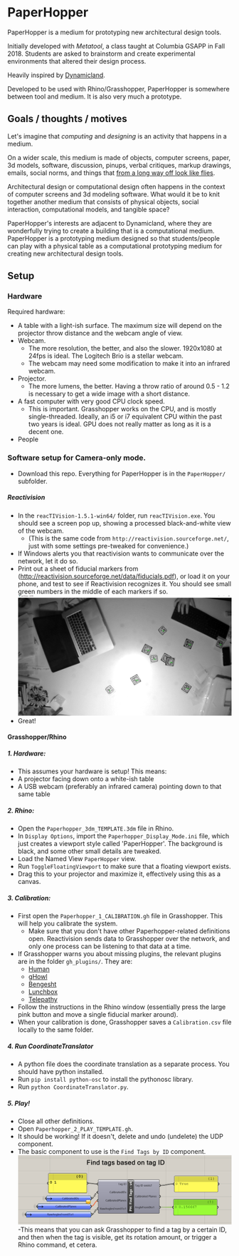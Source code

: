 # PaperHopper

PaperHopper is a medium for prototyping new architectural design tools.

Initially developed with _Metatool_, a class taught at Columbia GSAPP in Fall 2018. Students are asked to brainstorm and create experimental environments that altered their design process.

Heavily inspired by [Dynamicland](https://dynamicland.org/).

Developed to be used with Rhino/Grasshopper, PaperHopper is somewhere between tool and medium. It is also very much a prototype.

## Goals / thoughts / motives

Let's imagine that _computing_ and _designing_ is an activity that happens in a medium. 

On a wider scale, this medium is made of objects, computer screens, paper, 3d models, software, discussion, pinups, verbal critiques, markup drawings, emails, social norms, and things that [from a long way off look like flies](https://en.wikipedia.org/wiki/Celestial_Emporium_of_Benevolent_Knowledge).

Architectural design or computational design often happens in the context of computer screens and 3d modeling software. What would it be to knit together another medium that consists of physical objects, social interaction, computational models, and tangible space?

PaperHopper's interests are adjacent to Dynamicland, where they are wonderfully trying to create a building that is a computational medium. PaperHopper is a prototyping medium designed so that students/people can play with a physical table as a computational prototyping medium for creating new architectural design tools.

## Setup

### Hardware


Required hardware:
- A table with a light-ish surface. The maximum size will depend on the projector throw distance and the webcam angle of view.
- Webcam.
  - The more resolution, the better, and also the slower. 1920x1080 at 24fps is ideal. The Logitech Brio is a stellar webcam.
  - The webcam may need some modification to make it into an infrared webcam.
- Projector. 
  - The more lumens, the better. Having a throw ratio of around 0.5 - 1.2 is necessary to get a wide image with a short distance.
- A fast computer with very good CPU clock speed. 
  - This is important. Grasshopper works on the CPU, and is mostly single-threaded. Ideally, an i5 or i7 equivalent CPU within the past two years is ideal. GPU does not really matter as long as it is a decent one.
- People


### Software setup for Camera-only mode.

  - Download this repo. Everything for PaperHopper is in the `PaperHopper/` subfolder.

##### Reactivision 

  - In the `reacTIVision-1.5.1-win64/` folder, run `reacTIVision.exe`. You should see a screen pop up, showing a processed black-and-white view of the webcam.
    - (This is the same code from `http://reactivision.sourceforge.net/`, just with some settings pre-tweaked for convenience.)
  - If Windows alerts you that reactivision wants to communicate over the network, let it do so.
  - Print out a sheet of fiducial markers from (http://reactivision.sourceforge.net/data/fiducials.pdf), or load it on your phone, and test to see if Reactivision recognizes it. You should see small green numbers in the middle of each markers if so.
![reactivision.png](PaperHopper/imgs/reactivision.PNG)
  - Great!

#### Grasshopper/Rhino

##### 1. Hardware: 
 - This assumes your hardware is setup! This means:
  - A projector facing down onto a white-ish table
  - A USB webcam (preferably an infrared camera) pointing down to that same table

##### 2. Rhino:
 - Open the `Paperhopper_3dm_TEMPLATE.3dm` file in Rhino.
 - In `Display Options`, import the `Paperhopper_Display_Mode.ini` file, which just creates a viewport style called 'PaperHopper'. The background is black, and some other small details are tweaked.
 - Load the Named View `PaperHopper` view.
 - Run `ToggleFloatingViewport` to make sure that a floating viewport exists. 
 - Drag this to your projector and maximize it, effectively using this as a canvas.

##### 3. Calibration:
 - First open the `Paperhopper_1_CALIBRATION.gh` file in Grasshopper. This will help you calibrate the system. 
   - Make sure that you don't have other Paperhopper-related definitions open. Reactivision sends data to Grasshopper over the network, and only one process can be listening to that data at a time.
 - If Grasshopper warns you about missing plugins, the relevant plugins are in the folder `gh_plugins/`. They are:
   - [Human](https://www.food4rhino.com/app/human)
   - [gHowl](https://www.food4rhino.com/app/ghowl)
   - [Bengesht](https://www.food4rhino.com/app/bengesht)
   - [Lunchbox](https://www.food4rhino.com/app/lunchbox)
   - [Telepathy](https://www.food4rhino.com/app/telepathy)
 - Follow the instructions in the Rhino window (essentially press the large pink button and move a single fiducial marker around).
 - When your calibration is done, Grasshopper saves a `Calibration.csv` file locally to the same folder.
 
##### 4. Run CoordinateTranslator

  - A python file does the coordinate translation as a separate process. You should have python installed. 
  - Run `pip install python-osc` to install the pythonosc library.
  - Run `python CoordinateTranslator.py`.
  
##### 5. Play!

 - Close all other definitions. 
 - Open `Paperhopper_2_PLAY_TEMPLATE.gh`.
 - It should be working! If it doesn't, delete and undo (undelete) the UDP component.
 - The basic component to use is the `Find Tags by ID` component.
![FindTagsbyID.PNG](PaperHopper/imgs/FindTagsbyID.PNG)
 -This means that you can ask Grasshopper to find a tag by a certain ID, and then when the tag is visible, get its rotation amount, or trigger a Rhino command, et cetera.
